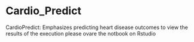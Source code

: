 # Cardio_Predict
CardioPredict: Emphasizes predicting heart disease outcomes
to view the results of the execution please ovare the notbook on Rstudio
